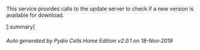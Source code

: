 






This service provides calls to the update server to check if a new version is available for download.

[:summary]

###### Auto generated by Pydio Cells Home Edition v2.0.1 on 18-Nov-2019
